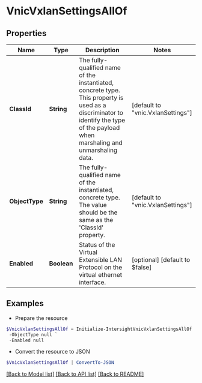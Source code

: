# VnicVxlanSettingsAllOf
## Properties

Name | Type | Description | Notes
------------ | ------------- | ------------- | -------------
**ClassId** | **String** | The fully-qualified name of the instantiated, concrete type. This property is used as a discriminator to identify the type of the payload when marshaling and unmarshaling data. | [default to "vnic.VxlanSettings"]
**ObjectType** | **String** | The fully-qualified name of the instantiated, concrete type. The value should be the same as the &#39;ClassId&#39; property. | [default to "vnic.VxlanSettings"]
**Enabled** | **Boolean** | Status of the Virtual Extensible LAN Protocol on the virtual ethernet interface. | [optional] [default to $false]

## Examples

- Prepare the resource
```powershell
$VnicVxlanSettingsAllOf = Initialize-IntersightVnicVxlanSettingsAllOf  -ClassId null `
 -ObjectType null `
 -Enabled null
```

- Convert the resource to JSON
```powershell
$VnicVxlanSettingsAllOf | ConvertTo-JSON
```

[[Back to Model list]](../README.md#documentation-for-models) [[Back to API list]](../README.md#documentation-for-api-endpoints) [[Back to README]](../README.md)

